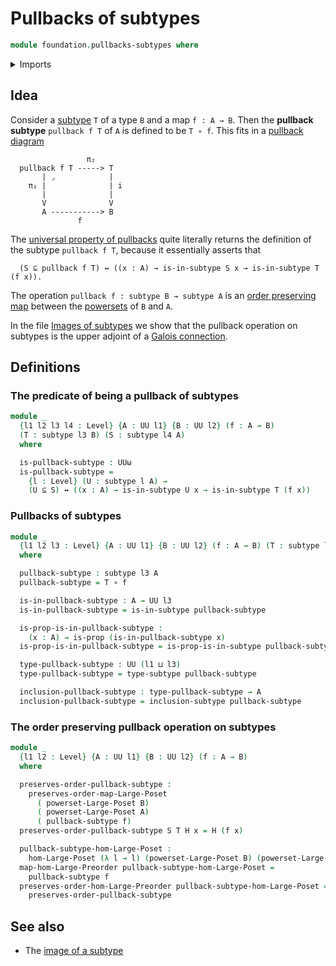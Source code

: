 # Pullbacks of subtypes

```agda
module foundation.pullbacks-subtypes where
```

<details><summary>Imports</summary>

```agda
open import foundation.logical-equivalences
open import foundation.powersets
open import foundation.universe-levels

open import foundation-core.function-types
open import foundation-core.propositions
open import foundation-core.subtypes

open import order-theory.order-preserving-maps-large-posets
open import order-theory.order-preserving-maps-large-preorders
```

</details>

## Idea

Consider a [subtype](foundation-core.subtypes.md) `T` of a type `B` and a map
`f : A → B`. Then the **pullback subtype** `pullback f T` of `A` is defined to
be `T ∘ f`. This fits in a [pullback diagram](foundation-core.pullbacks.md)

```text
                 π₂
  pullback f T -----> T
       | ⌟            |
    π₁ |              | i
       |              |
       V              V
       A -----------> B
               f
```

The
[universal property of pullbacks](foundation.universal-property-pullbacks.md)
quite literally returns the definition of the subtype `pullback f T`, because it
essentially asserts that

```text
  (S ⊆ pullback f T) ↔ ((x : A) → is-in-subtype S x → is-in-subtype T (f x)).
```

The operation `pullback f : subtype B → subtype A` is an
[order preserving map](order-theory.order-preserving-maps-large-posets.md)
between the [powersets](order-theory.powersets.md) of `B` and `A`.

In the file [Images of subtypes](foundation.images-subtypes.md) we show that the
pullback operation on subtypes is the upper adjoint of a
[Galois connection](order-theory.galois-connections-large-posets.md).

## Definitions

### The predicate of being a pullback of subtypes

```agda
module _
  {l1 l2 l3 l4 : Level} {A : UU l1} {B : UU l2} (f : A → B)
  (T : subtype l3 B) (S : subtype l4 A)
  where

  is-pullback-subtype : UUω
  is-pullback-subtype =
    {l : Level} (U : subtype l A) →
    (U ⊆ S) ↔ ((x : A) → is-in-subtype U x → is-in-subtype T (f x))
```

### Pullbacks of subtypes

```agda
module _
  {l1 l2 l3 : Level} {A : UU l1} {B : UU l2} (f : A → B) (T : subtype l3 B)
  where

  pullback-subtype : subtype l3 A
  pullback-subtype = T ∘ f

  is-in-pullback-subtype : A → UU l3
  is-in-pullback-subtype = is-in-subtype pullback-subtype

  is-prop-is-in-pullback-subtype :
    (x : A) → is-prop (is-in-pullback-subtype x)
  is-prop-is-in-pullback-subtype = is-prop-is-in-subtype pullback-subtype

  type-pullback-subtype : UU (l1 ⊔ l3)
  type-pullback-subtype = type-subtype pullback-subtype

  inclusion-pullback-subtype : type-pullback-subtype → A
  inclusion-pullback-subtype = inclusion-subtype pullback-subtype
```

### The order preserving pullback operation on subtypes

```agda
module _
  {l1 l2 : Level} {A : UU l1} {B : UU l2} (f : A → B)
  where

  preserves-order-pullback-subtype :
    preserves-order-map-Large-Poset
      ( powerset-Large-Poset B)
      ( powerset-Large-Poset A)
      ( pullback-subtype f)
  preserves-order-pullback-subtype S T H x = H (f x)

  pullback-subtype-hom-Large-Poset :
    hom-Large-Poset (λ l → l) (powerset-Large-Poset B) (powerset-Large-Poset A)
  map-hom-Large-Preorder pullback-subtype-hom-Large-Poset =
    pullback-subtype f
  preserves-order-hom-Large-Preorder pullback-subtype-hom-Large-Poset =
    preserves-order-pullback-subtype
```

## See also

- The [image of a subtype](foundation.images-subtypes.md)
